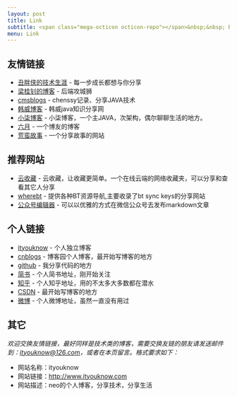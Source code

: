 ```yaml
---
layout: post
title: Link
subtitle: <span class="mega-octicon octicon-repo"></span>&nbsp;&nbsp; Resource link
menu: Link
---
```




## 友情链接

- [丑胖侠的技术生涯](http://blog.csdn.net/wo541075754) - 每一步成长都想与你分享 
- [梁桂钊的博客](http://blog.720ui.com/) - 后端攻城狮
- [cmsblogs](http://cmsblogs.com/) - chenssy记录、分享JAVA技术
- [韩威博客](http://www.hanwei1234.com) - 韩威java知识分享网
- [小柒博客](http://blog.52itstyle.com/) - 小柒博客，一个主JAVA，次架构，偶尔聊聊生活的地方。
- [六月](http://www.liuyue.ren/) - 一个博友的博客
- [荒蛮故事](http://relatos.top/) - 一个分享故事的网站

## 推荐网站

- [云收藏](http://www.favorites.ren/) - 云收藏，让收藏更简单。一个在线云端的网络收藏夹，可以分享和查看其它人分享
- [wherebt](http://wherebt.com/) - 提供各种BT资源导航,主要收录了bt sync keys的分享网站
- [公众号编辑器](http://md.ityouknow.com/) - 可以以优雅的方式在微信公众号去发布markdown文章


## 个人链接

- [ityouknow](http://www.ityouknow.com/) - 个人独立博客
- [cnblogs](https://www.cnblogs.com/ityouknow/) - 博客园个人博客，最开始写博客的地方
- [github](https://github.com/ityouknow) -  我分享代码的地方
- [简书](http://www.jianshu.com/u/464a879f8351) - 个人简书地址，刚开始关注
- [知乎](https://www.zhihu.com/people/ityouknow) - 个人知乎地址，用的不太多大多数都在潜水
- [CSDN](http://blog.csdn.net/ityouknow)  - 最开始写博客的地方
- [微博](http://weibo.com/ityouknow) - 个人微博地址，虽然一直没有用过





## 其它  

*欢迎交换友情链接，最好同样是技术类的博客，需要交换友链的朋友请发送邮件到：ityouknow@126.com，或者在本页留言。格式要求如下：*

- 网站名称：ityouknow  
- 网站链接：http://www.ityouknow.com  
- 网站描述：neo的个人博客，分享技术，分享生活  



